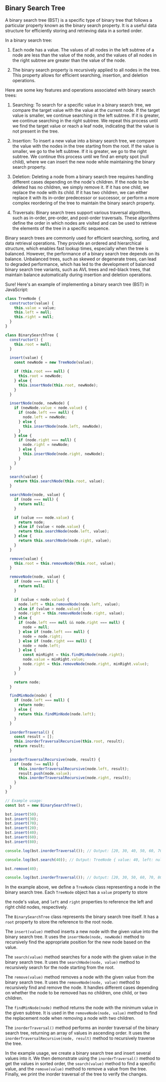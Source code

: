 ## Binary Search Tree

A binary search tree (BST) is a specific type of binary tree that follows a particular property known as the binary search property. It is a useful data structure for efficiently storing and retrieving data in a sorted order.

In a binary search tree:

1. Each node has a value. The values of all nodes in the left subtree of a node are less than the value of the node, and the values of all nodes in the right subtree are greater than the value of the node.

2. The binary search property is recursively applied to all nodes in the tree. This property allows for efficient searching, insertion, and deletion operations.

Here are some key features and operations associated with binary search trees:

1. Searching: To search for a specific value in a binary search tree, we compare the target value with the value at the current node. If the target value is smaller, we continue searching in the left subtree. If it is greater, we continue searching in the right subtree. We repeat this process until we find the target value or reach a leaf node, indicating that the value is not present in the tree.

2. Insertion: To insert a new value into a binary search tree, we compare the value with the nodes in the tree starting from the root. If the value is smaller, we go to the left subtree. If it is greater, we go to the right subtree. We continue this process until we find an empty spot (null child), where we can insert the new node while maintaining the binary search property.

3. Deletion: Deleting a node from a binary search tree requires handling different cases depending on the node's children. If the node to be deleted has no children, we simply remove it. If it has one child, we replace the node with its child. If it has two children, we can either replace it with its in-order predecessor or successor, or perform a more complex reordering of the tree to maintain the binary search property.

4. Traversals: Binary search trees support various traversal algorithms, such as in-order, pre-order, and post-order traversals. These algorithms define the order in which nodes are visited and can be used to retrieve the elements of the tree in a specific sequence.

Binary search trees are commonly used for efficient searching, sorting, and data retrieval operations. They provide an ordered and hierarchical structure, which enables fast lookup times, especially when the tree is balanced. However, the performance of a binary search tree depends on its balance. Unbalanced trees, such as skewed or degenerate trees, can lead to degraded performance, which has led to the development of balanced binary search tree variants, such as AVL trees and red-black trees, that maintain balance automatically during insertion and deletion operations.

Sure! Here's an example of implementing a binary search tree (BST) in JavaScript:

```javascript
class TreeNode {
  constructor(value) {
    this.value = value;
    this.left = null;
    this.right = null;
  }
}

class BinarySearchTree {
  constructor() {
    this.root = null;
  }

  insert(value) {
    const newNode = new TreeNode(value);

    if (this.root === null) {
      this.root = newNode;
    } else {
      this.insertNode(this.root, newNode);
    }
  }

  insertNode(node, newNode) {
    if (newNode.value < node.value) {
      if (node.left === null) {
        node.left = newNode;
      } else {
        this.insertNode(node.left, newNode);
      }
    } else {
      if (node.right === null) {
        node.right = newNode;
      } else {
        this.insertNode(node.right, newNode);
      }
    }
  }

  search(value) {
    return this.searchNode(this.root, value);
  }

  searchNode(node, value) {
    if (node === null) {
      return null;
    }

    if (value === node.value) {
      return node;
    } else if (value < node.value) {
      return this.searchNode(node.left, value);
    } else {
      return this.searchNode(node.right, value);
    }
  }

  remove(value) {
    this.root = this.removeNode(this.root, value);
  }

  removeNode(node, value) {
    if (node === null) {
      return null;
    }

    if (value < node.value) {
      node.left = this.removeNode(node.left, value);
    } else if (value > node.value) {
      node.right = this.removeNode(node.right, value);
    } else {
      if (node.left === null && node.right === null) {
        node = null;
      } else if (node.left === null) {
        node = node.right;
      } else if (node.right === null) {
        node = node.left;
      } else {
        const minRight = this.findMinNode(node.right);
        node.value = minRight.value;
        node.right = this.removeNode(node.right, minRight.value);
      }
    }

    return node;
  }

  findMinNode(node) {
    if (node.left === null) {
      return node;
    } else {
      return this.findMinNode(node.left);
    }
  }

  inorderTraversal() {
    const result = [];
    this.inorderTraversalRecursive(this.root, result);
    return result;
  }

  inorderTraversalRecursive(node, result) {
    if (node !== null) {
      this.inorderTraversalRecursive(node.left, result);
      result.push(node.value);
      this.inorderTraversalRecursive(node.right, result);
    }
  }
}

// Example usage:
const bst = new BinarySearchTree();

bst.insert(50);
bst.insert(30);
bst.insert(70);
bst.insert(20);
bst.insert(40);
bst.insert(60);
bst.insert(80);

console.log(bst.inorderTraversal()); // Output: [20, 30, 40, 50, 60, 70, 80]

console.log(bst.search(40)); // Output: TreeNode { value: 40, left: null, right: null }

bst.remove(40);

console.log(bst.inorderTraversal()); // Output: [20, 30, 50, 60, 70, 80]
```

In the example above, we define a `TreeNode` class representing a node in the binary search tree. Each `TreeNode` object has a `value` property to store

the node's value, and `left` and `right` properties to reference the left and right child nodes, respectively.

The `BinarySearchTree` class represents the binary search tree itself. It has a `root` property to store the reference to the root node.

The `insert(value)` method inserts a new node with the given value into the binary search tree. It uses the `insertNode(node, newNode)` method to recursively find the appropriate position for the new node based on the value.

The `search(value)` method searches for a node with the given value in the binary search tree. It uses the `searchNode(node, value)` method to recursively search for the node starting from the root.

The `remove(value)` method removes a node with the given value from the binary search tree. It uses the `removeNode(node, value)` method to recursively find and remove the node. It handles different cases depending on whether the node to be removed has no children, one child, or two children.

The `findMinNode(node)` method returns the node with the minimum value in the given subtree. It is used in the `removeNode(node, value)` method to find the replacement node when removing a node with two children.

The `inorderTraversal()` method performs an inorder traversal of the binary search tree, returning an array of values in ascending order. It uses the `inorderTraversalRecursive(node, result)` method to recursively traverse the tree.

In the example usage, we create a binary search tree and insert several values into it. We then demonstrate using the `inorderTraversal()` method to get the values in sorted order, the `search(value)` method to find a specific value, and the `remove(value)` method to remove a value from the tree. Finally, we print the inorder traversal of the tree to verify the changes.
